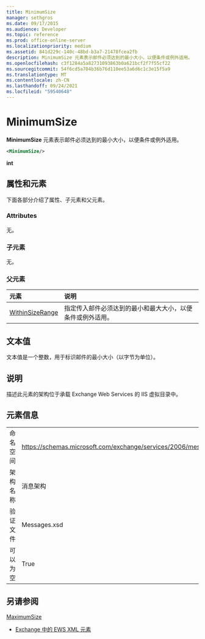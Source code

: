 ```yaml
---
title: MinimumSize
manager: sethgros
ms.date: 09/17/2015
ms.audience: Developer
ms.topic: reference
ms.prod: office-online-server
ms.localizationpriority: medium
ms.assetid: 841d229c-140c-48bd-b3a7-21478fcea2fb
description: MinimumSize 元素表示邮件必须达到的最小大小，以便条件或例外适用。
ms.openlocfilehash: c3f1284a5a82731093863b0a621bcf2f7f55cf22
ms.sourcegitcommit: 54f6cd5a704b36b76d110ee53a6d6c1c3e15f5a9
ms.translationtype: MT
ms.contentlocale: zh-CN
ms.lasthandoff: 09/24/2021
ms.locfileid: "59540648"
---
```

# <a name="minimumsize"></a>MinimumSize

**MinimumSize** 元素表示邮件必须达到的最小大小，以便条件或例外适用。 
  
```XML
<MinimumSize/>
```

 **int**
## <a name="attributes-and-elements"></a>属性和元素

下面各部分介绍了属性、子元素和父元素。
  
### <a name="attributes"></a>Attributes

无。
  
### <a name="child-elements"></a>子元素

无。
  
### <a name="parent-elements"></a>父元素

|**元素**|**说明**|
|:-----|:-----|
|[WithinSizeRange](withinsizerange.md) <br/> |指定传入邮件必须达到的最小和最大大小，以便条件或例外适用。  <br/> |
   
## <a name="text-value"></a>文本值

文本值是一个整数，用于标识邮件的最小大小（以字节为单位）。
  
## <a name="remarks"></a>说明

描述此元素的架构位于承载 Exchange Web Services 的 IIS 虚拟目录中。
  
## <a name="element-information"></a>元素信息

|||
|:-----|:-----|
|命名空间  <br/> |https://schemas.microsoft.com/exchange/services/2006/messages  <br/> |
|架构名称  <br/> |消息架构  <br/> |
|验证文件  <br/> |Messages.xsd  <br/> |
|可以为空  <br/> |True  <br/> |
   
## <a name="see-also"></a>另请参阅



[MaximumSize](maximumsize.md)


- [Exchange 中的 EWS XML 元素](ews-xml-elements-in-exchange.md)

